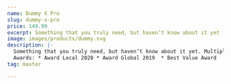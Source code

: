 ```yaml
---
name: Dummy X Pro
slug: dummy-x-pro
price: 149.99
excerpt: Something that you truly need, but haven’t know about it yet
image: images/products/dummy.svg
description: |-
  Something that you truly need, but haven’t know about it yet. Multiple winner of Community Awarads.
  Awards: * Award Local 2020 * Award Global 2019  * Best Value Award
tag: master

---
```

